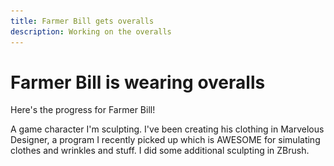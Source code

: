```yaml
---
title: Farmer Bill gets overalls
description: Working on the overalls
---
```


# Farmer Bill is wearing overalls

<carouse-carousel arrows dots loop hidden style="float:left; width:50%;margin-right:1em;">
  <figure>
    <img src="/dist/images/medium/blog/2019-06-02=farmerbill/billrendered.jpg" alt=""/>
    <figcaption>
      <p>SSS skin material</p>
    </figcaption>
  </figure>
  <figure>
    <img src="/dist/images/medium/blog/2019-06-02=farmerbill/billoverall.jpg" alt=""/>
    <figcaption>
      <p>front of overalls</p>
    </figcaption>
  </figure>
  <figure>
    <img src="/dist/images/medium/blog/2019-06-02=farmerbill/billoverall2.jpg" alt=""/>
    <figcaption>
      <p>back overalls</p>
    </figcaption>
  </figure>
</carouse-carousel>

Here's the progress for Farmer Bill!

A game character I'm sculpting. I've been creating his clothing in Marvelous Designer, a program I recently picked up which is AWESOME for simulating clothes and wrinkles and stuff. I did some additional sculpting in ZBrush.
